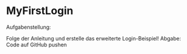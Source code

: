 # MyFirstLogin
Aufgabenstellung:

Folge der Anleitung und erstelle das erweiterte Login-Beispiel!
Abgabe: Code auf GitHub pushen
